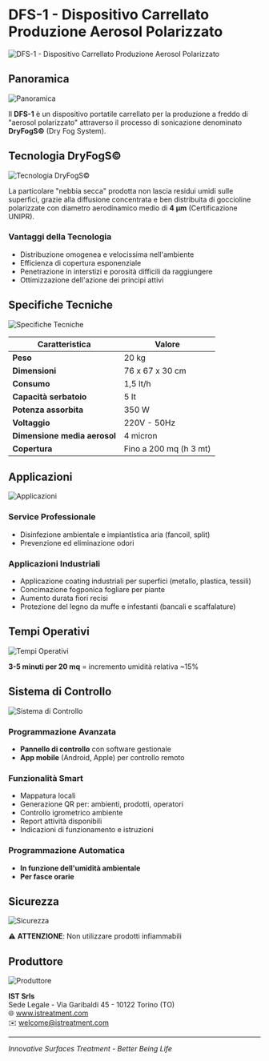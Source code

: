 # DFS-1 - Dispositivo Carrellato Produzione Aerosol Polarizzato

![DFS-1 - Dispositivo Carrellato Produzione Aerosol Polarizzato](/img/docs/dfs-1/page1_img1.jpeg)


## Panoramica

![Panoramica](/img/docs/dfs-1/page1_img2.jpeg)


Il **DFS-1** è un dispositivo portatile carrellato per la produzione a freddo di "aerosol polarizzato" attraverso il processo di sonicazione denominato **DryFogS©** (Dry Fog System).

## Tecnologia DryFogS©

![Tecnologia DryFogS©](/img/docs/dfs-1/page1_img3.jpeg)


La particolare "nebbia secca" prodotta non lascia residui umidi sulle superfici, grazie alla diffusione concentrata e ben distribuita di goccioline polarizzate con diametro aerodinamico medio di **4 μm** (Certificazione UNIPR).

### Vantaggi della Tecnologia
- Distribuzione omogenea e velocissima nell'ambiente
- Efficienza di copertura esponenziale
- Penetrazione in interstizi e porosità difficili da raggiungere
- Ottimizzazione dell'azione dei principi attivi

## Specifiche Tecniche

![Specifiche Tecniche](/img/docs/dfs-1/page1_img4.jpeg)


| Caratteristica | Valore |
|---|---|
| **Peso** | 20 kg |
| **Dimensioni** | 76 x 67 x 30 cm |
| **Consumo** | 1,5 lt/h |
| **Capacità serbatoio** | 5 lt |
| **Potenza assorbita** | 350 W |
| **Voltaggio** | 220V - 50Hz |
| **Dimensione media aerosol** | 4 micron |
| **Copertura** | Fino a 200 mq (h 3 mt) |

## Applicazioni

![Applicazioni](/img/docs/dfs-1/page1_img5.jpeg)


### Service Professionale
- Disinfezione ambientale e impiantistica aria (fancoil, split)
- Prevenzione ed eliminazione odori

### Applicazioni Industriali
- Applicazione coating industriali per superfici (metallo, plastica, tessili)
- Concimazione fogponica fogliare per piante
- Aumento durata fiori recisi
- Protezione del legno da muffe e infestanti (bancali e scaffalature)

## Tempi Operativi

![Tempi Operativi](/img/docs/dfs-1/page2_img1.jpeg)


**3-5 minuti per 20 mq** = incremento umidità relativa ~15%

## Sistema di Controllo

![Sistema di Controllo](/img/docs/dfs-1/page2_img2.jpeg)


### Programmazione Avanzata
- **Pannello di controllo** con software gestionale
- **App mobile** (Android, Apple) per controllo remoto

### Funzionalità Smart
- Mappatura locali
- Generazione QR per: ambienti, prodotti, operatori
- Controllo igrometrico ambiente
- Report attività disponibili
- Indicazioni di funzionamento e istruzioni

### Programmazione Automatica
- **In funzione dell'umidità ambientale**
- **Per fasce orarie**

## Sicurezza

![Sicurezza](/img/docs/dfs-1/page2_img3.jpeg)


⚠️ **ATTENZIONE**: Non utilizzare prodotti infiammabili

## Produttore

![Produttore](/img/docs/dfs-1/page2_img4.jpeg)


**IST Srls**  
Sede Legale - Via Garibaldi 45 - 10122 Torino (TO)  
🌐 www.istreatment.com  
✉️ welcome@istreatment.com

---

*Innovative Surfaces Treatment - Better Being Life*